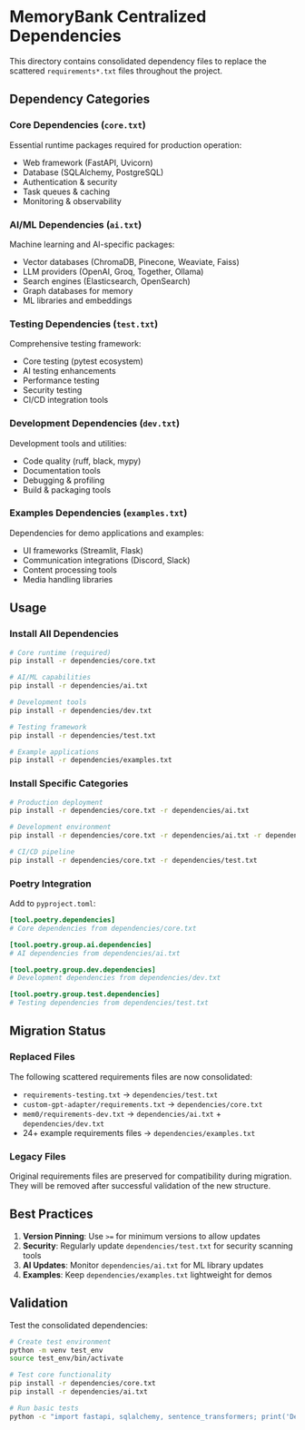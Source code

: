 # MemoryBank Centralized Dependencies

This directory contains consolidated dependency files to replace the scattered `requirements*.txt` files throughout the project.

## Dependency Categories

### Core Dependencies (`core.txt`)
Essential runtime packages required for production operation:
- Web framework (FastAPI, Uvicorn)
- Database (SQLAlchemy, PostgreSQL)
- Authentication & security
- Task queues & caching
- Monitoring & observability

### AI/ML Dependencies (`ai.txt`)
Machine learning and AI-specific packages:
- Vector databases (ChromaDB, Pinecone, Weaviate, Faiss)
- LLM providers (OpenAI, Groq, Together, Ollama)
- Search engines (Elasticsearch, OpenSearch)
- Graph databases for memory
- ML libraries and embeddings

### Testing Dependencies (`test.txt`)
Comprehensive testing framework:
- Core testing (pytest ecosystem)
- AI testing enhancements
- Performance testing
- Security testing
- CI/CD integration tools

### Development Dependencies (`dev.txt`)
Development tools and utilities:
- Code quality (ruff, black, mypy)
- Documentation tools
- Debugging & profiling
- Build & packaging tools

### Examples Dependencies (`examples.txt`)
Dependencies for demo applications and examples:
- UI frameworks (Streamlit, Flask)
- Communication integrations (Discord, Slack)
- Content processing tools
- Media handling libraries

## Usage

### Install All Dependencies
```bash
# Core runtime (required)
pip install -r dependencies/core.txt

# AI/ML capabilities
pip install -r dependencies/ai.txt

# Development tools
pip install -r dependencies/dev.txt

# Testing framework
pip install -r dependencies/test.txt

# Example applications
pip install -r dependencies/examples.txt
```

### Install Specific Categories
```bash
# Production deployment
pip install -r dependencies/core.txt -r dependencies/ai.txt

# Development environment
pip install -r dependencies/core.txt -r dependencies/ai.txt -r dependencies/dev.txt -r dependencies/test.txt

# CI/CD pipeline
pip install -r dependencies/core.txt -r dependencies/test.txt
```

### Poetry Integration
Add to `pyproject.toml`:
```toml
[tool.poetry.dependencies]
# Core dependencies from dependencies/core.txt

[tool.poetry.group.ai.dependencies]
# AI dependencies from dependencies/ai.txt

[tool.poetry.group.dev.dependencies]
# Development dependencies from dependencies/dev.txt

[tool.poetry.group.test.dependencies]
# Testing dependencies from dependencies/test.txt
```

## Migration Status

### Replaced Files
The following scattered requirements files are now consolidated:
- `requirements-testing.txt` → `dependencies/test.txt`
- `custom-gpt-adapter/requirements.txt` → `dependencies/core.txt`
- `mem0/requirements-dev.txt` → `dependencies/ai.txt` + `dependencies/dev.txt`
- 24+ example requirements files → `dependencies/examples.txt`

### Legacy Files
Original requirements files are preserved for compatibility during migration.
They will be removed after successful validation of the new structure.

## Best Practices

1. **Version Pinning**: Use `>=` for minimum versions to allow updates
2. **Security**: Regularly update `dependencies/test.txt` for security scanning tools
3. **AI Updates**: Monitor `dependencies/ai.txt` for ML library updates
4. **Examples**: Keep `dependencies/examples.txt` lightweight for demos

## Validation

Test the consolidated dependencies:
```bash
# Create test environment
python -m venv test_env
source test_env/bin/activate

# Test core functionality
pip install -r dependencies/core.txt
pip install -r dependencies/ai.txt

# Run basic tests
python -c "import fastapi, sqlalchemy, sentence_transformers; print('Dependencies OK')"
``` 